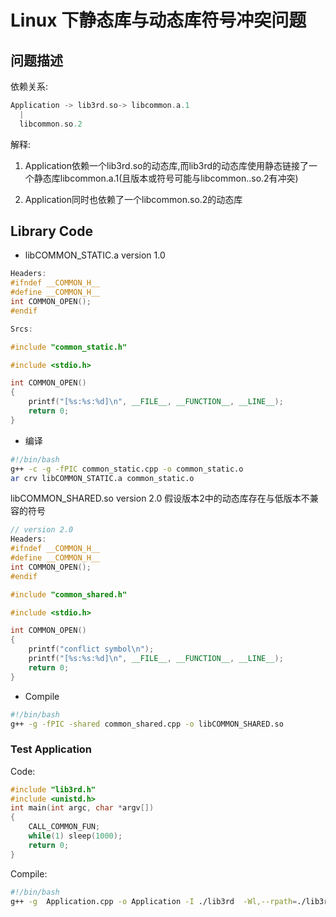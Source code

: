 # Linux 下静态库与动态库符号冲突问题

## 问题描述

依赖关系: 

```c++
Application -> lib3rd.so-> libcommon.a.1
  |
  libcommon.so.2
```

解释:

1. Application依赖一个lib3rd.so的动态库,而lib3rd的动态库使用静态链接了一个静态库libcommon.a.1(且版本或符号可能与libcommon..so.2有冲突)

2. Application同时也依赖了一个libcommon.so.2的动态库

## Library Code

- libCOMMON_STATIC.a version 1.0

```c++
Headers:
#ifndef __COMMON_H__
#define __COMMON_H__
int COMMON_OPEN();
#endif
```

```c++
Srcs:

#include "common_static.h"

#include <stdio.h>

int COMMON_OPEN()
{
    printf("[%s:%s:%d]\n", __FILE__, __FUNCTION__, __LINE__);
    return 0;
}
```

- 编译

```sh
#!/bin/bash
g++ -c -g -fPIC common_static.cpp -o common_static.o
ar crv libCOMMON_STATIC.a common_static.o
```

libCOMMON_SHARED.so version 2.0  假设版本2中的动态库存在与低版本不兼容的符号

```c++
// version 2.0
Headers:
#ifndef __COMMON_H__
#define __COMMON_H__
int COMMON_OPEN();
#endif
```

```c++
#include "common_shared.h"

#include <stdio.h>

int COMMON_OPEN()
{
    printf("conflict symbol\n");
    printf("[%s:%s:%d]\n", __FILE__, __FUNCTION__, __LINE__);
    return 0;
}
```

- Compile

```sh
#!/bin/bash
g++ -g -fPIC -shared common_shared.cpp -o libCOMMON_SHARED.so
```

### Test Application

Code:

```c
#include "lib3rd.h"
#include <unistd.h>
int main(int argc, char *argv[])
{
    CALL_COMMON_FUN;
    while(1) sleep(1000);
    return 0;
}
```

Compile:

```sh
#!/bin/bash
g++ -g  Application.cpp -o Application -I ./lib3rd  -Wl,--rpath=./lib3rd -L ./lib3rd -l3rd  
```
